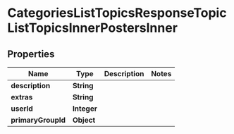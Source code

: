 

# CategoriesListTopicsResponseTopicListTopicsInnerPostersInner


## Properties

| Name | Type | Description | Notes |
|------------ | ------------- | ------------- | -------------|
|**description** | **String** |  |  |
|**extras** | **String** |  |  |
|**userId** | **Integer** |  |  |
|**primaryGroupId** | **Object** |  |  |



